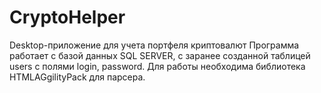 # CryptoHelper
Desktop-приложение для учета портфеля криптовалют
Программа работает с базой данных SQL SERVER, с заранее созданной таблицей users с полями login, password.
Для работы необходима библиотека HTMLAGgilityPack для парсера. 
